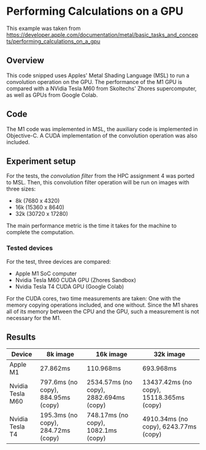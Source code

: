 # Performing Calculations on a GPU

This example was taken from https://developer.apple.com/documentation/metal/basic_tasks_and_concepts/performing_calculations_on_a_gpu

## Overview

This code snipped uses Apples' Metal Shading Language (MSL) to run a convolution operation on the GPU. The performance of the M1 GPU is compared with a NVidia Tesla M60 from Skoltechs' Zhores supercomputer, as well as GPUs from Google Colab.

## Code

The M1 code was implemented in MSL, the auxiliary code is implemented in Objective-C. A CUDA implementation of the convolution operation was also included.

## Experiment setup

For the tests, the *convolution filter* from the HPC assignment 4 was ported to MSL. Then, this convolution filter operation will be run on images with three sizes:
*  8k (7680 x 4320)
* 16k (15360 x 8640)
* 32k (30720 x 17280)

The main performance metric is the time it takes for the machine to complete the computation.

### Tested devices

For the test, three devices are compared:
* Apple M1 SoC computer
* Nvidia Tesla M60 CUDA GPU (Zhores Sandbox)
* Nvidia Tesla T4 CUDA GPU (Google Colab)

For the CUDA cores, two time measurements are taken: One with the memory copying operations included, and one without. Since the M1 shares all of its memory between the CPU and the GPU, such a measurement is not necessary for the M1.

## Results

| Device | 8k image | 16k image | 32k image |
|--------|----------|-----------|-----------|
| Apple M1 |27.862ms|110.968ms|693.968ms|
| Nvidia Tesla M60|797.6ms (no copy), 884.95ms (copy)|2534.57ms (no copy), 2882.694ms (copy)|13437.42ms (no copy), 15118.365ms (copy)|
| Nvidia Tesla T4|195.3ms (no copy), 284.72ms (copy)|748.17ms (no copy), 1082.1ms (copy)|4910.34ms (no copy), 6243.77ms (copy)|
